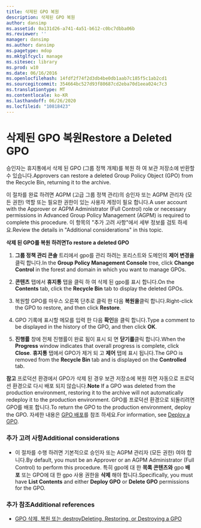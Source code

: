 ```yaml
---
title: 삭제된 GPO 복원
description: 삭제된 GPO 복원
author: dansimp
ms.assetid: 0a131d26-a741-4a51-b612-c0bc7dbba06b
ms.reviewer: ''
manager: dansimp
ms.author: dansimp
ms.pagetype: mdop
ms.mktglfcycl: manage
ms.sitesec: library
ms.prod: w10
ms.date: 06/16/2016
ms.openlocfilehash: 14fdf2f74f2d3db4be0db1aab7c185f5c1ab2cd1
ms.sourcegitcommit: 354664bc527d93f80687cd2eba70d1eea024c7c3
ms.translationtype: MT
ms.contentlocale: ko-KR
ms.lasthandoff: 06/26/2020
ms.locfileid: "10818423"
---
```

# <span data-ttu-id="39a22-103">삭제된 GPO 복원</span><span class="sxs-lookup"><span data-stu-id="39a22-103">Restore a Deleted GPO</span></span>


<span data-ttu-id="39a22-104">승인자는 휴지통에서 삭제 된 GPO (그룹 정책 개체)를 복원 하 여 보관 저장소에 반환할 수 있습니다.</span><span class="sxs-lookup"><span data-stu-id="39a22-104">Approvers can restore a deleted Group Policy Object (GPO) from the Recycle Bin, returning it to the archive.</span></span>

<span data-ttu-id="39a22-105">이 절차를 완료 하려면 AGPM (고급 그룹 정책 관리)의 승인자 또는 AGPM 관리자 (모든 권한) 역할 또는 필요한 권한이 있는 사용자 계정이 필요 합니다.</span><span class="sxs-lookup"><span data-stu-id="39a22-105">A user account with the Approver or AGPM Administrator (Full Control) role or necessary permissions in Advanced Group Policy Management (AGPM) is required to complete this procedure.</span></span> <span data-ttu-id="39a22-106">이 항목의 "추가 고려 사항"에서 세부 정보를 검토 하세요.</span><span class="sxs-lookup"><span data-stu-id="39a22-106">Review the details in "Additional considerations" in this topic.</span></span>

**<span data-ttu-id="39a22-107">삭제 된 GPO를 복원 하려면</span><span class="sxs-lookup"><span data-stu-id="39a22-107">To restore a deleted GPO</span></span>**

1.  <span data-ttu-id="39a22-108">**그룹 정책 관리 콘솔** 트리에서 gpo를 관리 하려는 포리스트와 도메인의 **제어 변경을** 클릭 합니다.</span><span class="sxs-lookup"><span data-stu-id="39a22-108">In the **Group Policy Management Console** tree, click **Change Control** in the forest and domain in which you want to manage GPOs.</span></span>

2.  <span data-ttu-id="39a22-109">**콘텐츠** 탭에서 **휴지통** 탭을 클릭 하 여 삭제 된 gpo를 표시 합니다.</span><span class="sxs-lookup"><span data-stu-id="39a22-109">On the **Contents** tab, click the **Recycle Bin** tab to display the deleted GPOs.</span></span>

3.  <span data-ttu-id="39a22-110">복원할 GPO를 마우스 오른쪽 단추로 클릭 한 다음 **복원을**클릭 합니다.</span><span class="sxs-lookup"><span data-stu-id="39a22-110">Right-click the GPO to restore, and then click **Restore**.</span></span>

4.  <span data-ttu-id="39a22-111">GPO 기록에 표시할 메모를 입력 한 다음 **확인**을 클릭 합니다.</span><span class="sxs-lookup"><span data-stu-id="39a22-111">Type a comment to be displayed in the history of the GPO, and then click **OK**.</span></span>

5.  <span data-ttu-id="39a22-112">**진행률** 창에 전체 진행률이 완료 됨이 표시 되 면 **닫기를**클릭 합니다.</span><span class="sxs-lookup"><span data-stu-id="39a22-112">When the **Progress** window indicates that overall progress is complete, click **Close**.</span></span> <span data-ttu-id="39a22-113">**휴지통** 탭에서 GPO가 제거 되 고 **제어** 탭에 표시 됩니다.</span><span class="sxs-lookup"><span data-stu-id="39a22-113">The GPO is removed from the **Recycle Bin** tab and is displayed on the **Controlled** tab.</span></span>

<span data-ttu-id="39a22-114">**참고**  프로덕션 환경에서 GPO가 삭제 된 경우 보관 저장소에 복원 하면 자동으로 프로덕션 환경으로 다시 배포 되지 않습니다.</span><span class="sxs-lookup"><span data-stu-id="39a22-114">**Note** If a GPO was deleted from the production environment, restoring it to the archive will not automatically redeploy it to the production environment.</span></span> <span data-ttu-id="39a22-115">GPO를 프로덕션 환경으로 되돌리려면 GPO를 배포 합니다.</span><span class="sxs-lookup"><span data-stu-id="39a22-115">To return the GPO to the production environment, deploy the GPO.</span></span> <span data-ttu-id="39a22-116">자세한 내용은 [GPO 배포](deploy-a-gpo-agpm40.md)를 참조 하세요.</span><span class="sxs-lookup"><span data-stu-id="39a22-116">For information, see [Deploy a GPO](deploy-a-gpo-agpm40.md).</span></span>

 

### <span data-ttu-id="39a22-117">추가 고려 사항</span><span class="sxs-lookup"><span data-stu-id="39a22-117">Additional considerations</span></span>

-   <span data-ttu-id="39a22-118">이 절차를 수행 하려면 기본적으로 승인자 또는 AGPM 관리자 (모든 권한) 여야 합니다.</span><span class="sxs-lookup"><span data-stu-id="39a22-118">By default, you must be an Approver or an AGPM Administrator (Full Control) to perform this procedure.</span></span> <span data-ttu-id="39a22-119">특히 gpo에 대 한 **목록 콘텐츠와** gpo **배포** 또는 GPO에 대 한 gpo 사용 권한을 **삭제** 해야 합니다.</span><span class="sxs-lookup"><span data-stu-id="39a22-119">Specifically, you must have **List Contents** and either **Deploy GPO** or **Delete GPO** permissions for the GPO.</span></span>

### <span data-ttu-id="39a22-120">추가 참조</span><span class="sxs-lookup"><span data-stu-id="39a22-120">Additional references</span></span>

-   [<span data-ttu-id="39a22-121">GPO 삭제, 복원 또는 destroy</span><span class="sxs-lookup"><span data-stu-id="39a22-121">Deleting, Restoring, or Destroying a GPO</span></span>](deleting-restoring-or-destroying-a-gpo-agpm40.md)

 

 





